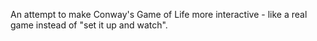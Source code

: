 An attempt to make Conway's Game of Life more interactive - like a real game instead of "set it up and watch".
